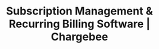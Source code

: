 ---
name: chargebee

host: chargebee.com
origin: https://chargebee.com
pathname: /
search: 
href: https://chargebee.com/
title: Subscription Management & Recurring Billing Software | Chargebee

ogTitle: Subscription Management & Recurring Billing Software | Chargebee

twitterTitle: Subscription Management & Recurring Billing Software | Chargebee

description: >-
  Chargebee is the leading subscription billing software powering end-to-end
  recurring billing, subscription management & auto invoicing for 2000+ SaaS
  businesses

ogDescription: >-
  Chargebee is the leading subscription billing software powering end-to-end
  recurring billing, subscription management & auto invoicing for 2000+ SaaS
  businesses

image: https://www.chargebee.com/static/resources/og/chargebee.png
ogImage: https://www.chargebee.com/static/resources/og/chargebee.png
twitterImage: 
keywords: 
logo: https://www.chargebee.com/static/resources/brand/chargebee-icon-brand.png
---